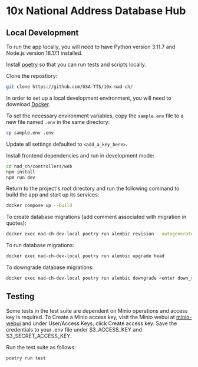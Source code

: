 # 10x National Address Database Hub

## Local Development

To run the app locally, you will need to have Python version 3.11.7 and Node.js
version 18.17.1 installed.

Install [poetry](https://python-poetry.org/docs/#installation) so that you can
run tests and scripts locally.

Clone the repostiory:

```bash
git clone https://github.com/GSA-TTS/10x-nad-ch/
```

In order to set up a local development environment, you will need to download
[Docker](https://www.docker.com/).

To set the necessary environment variables, copy the `sample.env` file to a new
file named `.env` in the same directory:

```bash
cp sample.env .env
```

Update all settings defaulted to `<add_a_key_here>`.

Install frontend dependencies and run in development mode:

```bash
cd nad_ch/controllers/web
npm install
npm run dev
```

Return to the project's root directory and run the following command to build
the app and start up its services:

```bash
docker compose up --build
```

To create database migrations (add comment associated with migration in quotes):

```bash
docker exec nad-ch-dev-local poetry run alembic revision --autogenerate -m "ENTER COMMENT"
```

To run database migrations:

```bash
docker exec nad-ch-dev-local poetry run alembic upgrade head
```

To downgrade database migrations:

```bash
docker exec nad-ch-dev-local poetry run alembic downgrade <enter down_revision id>
```

## Testing

Some tests in the test suite are dependent on Minio operations and access key is required. To Create a Minio access key, visit the Minio webui at [minio-webui](localhost:9001) and under User/Access Keys, click Create access key. Save the credentials to your .env file under S3_ACCESS_KEY and S3_SECRET_ACCESS_KEY.

Run the test suite as follows:

```bash
poetry run test
```
